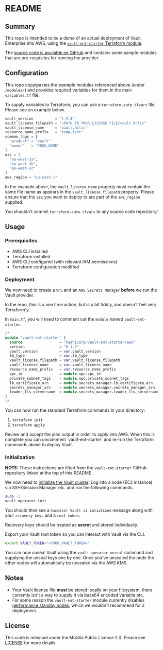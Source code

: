 # README

## Summary

This repo is intended to be a demo of an actual deployment of Vault Enterprise into AWS, using the [`vault-ent-starter` Terraform module](https://registry.terraform.io/modules/hashicorp/vault-ent-starter/aws/latest).

The [source code is available on GitHub](https://github.com/hashicorp/terraform-aws-vault-ent-starter) and contains some sample modules that are pre-requisites for running the provider.

## Configuration

This repo copy/pastes the example modules referenced above (under `/modules/`) and provides required variables for them in the main `variables.tf` file.

To supply variables to Terraform, you can use a `terraform.auto.tfvars` file. Please see an example below.

```terraform
vault_version          = "1.9.4"
vault_license_filepath = "/PATH_TO_YOUR_LICENSE_FILE/vault.hclic"
vault_license_name     = "vault.hclic"
resource_name_prefix   = "temp-test"
common_tags = {
  "product" = "vault"
  "owner"   = "YOUR_NAME"
}
azs = [
  "eu-west-1a",
  "eu-west-1b",
  "eu-west-1c"
]
aws_region = "eu-west-1"
```
In the example above, the `vault_license_name` property must contain the same file name as appears in the `vault_license_filepath` property. Please ensure that the `azs` you want to deploy to are part of the `aws_region` supplied.

You shouldn't commit `terraform.auto.tfvars` to any source code repository!

## Usage

### Prerequisites

* AWS CLI installed
* Terraform installed
* AWS CLI configured (with relevant IAM permissions)
* Terraform configuration modified

### Deployment

We now need to create a `VPC` and an `AWS Secrets Manager` __before__ we run the Vault provider.

In the repo, this is a one time action, but is a bit fiddly, and doesn't feel very Terraform'y.

In `main.tf`, you will need to comment out the `module` named `vault-ent-starter`.

```terraform
/*
module "vault-ent-starter" {
  source                 = "hashicorp/vault-ent-starter/aws"
  version                = "0.1.2"
  vault_version          = var.vault_version
  lb_type                = var.lb_type
  vault_license_filepath = var.vault_license_filepath
  vault_license_name     = var.vault_license_name
  resource_name_prefix   = var.resource_name_prefix
  vpc_id                 = module.vpc.vpc_id
  private_subnet_tags    = module.vpc.private_subnet_tags
  lb_certificate_arn     = module.secrets_manager.lb_certificate_arn
  secrets_manager_arn    = module.secrets_manager.secrets_manager_arn
  leader_tls_servername  = module.secrets_manager.leader_tls_servername
}
*/
```

You can now run the standard Terraform commands in your directory:

1. `terraform init`
2. `terraform apply`

Review and accept the plan output in order to apply into AWS. When this is complete you can uncomment `vault-ent-starter' and re-run the Terraform commands above to deploy Vault.

### Initialization

__NOTE:__ These instructions are lifted from the `vault-ent-starter` GitHub repository linked at the top of this README.

We now need to [initialize the Vault cluster](https://www.vaultproject.io/docs/commands/operator/init#operator-init). Log into a node (EC2 instance) via SSH/Session Manager etc. and run the following commands.

```bash
sudo -i
vault operator init
```
You should then see a `Success! Vault is intialized` message along with your `recovery keys` and a `root token`.

Recovery keys should be treated as __secret__ and stored individually.

Export your Vault root token so you can interact with Vault via the CLI.

```bash
export VAULT_TOKEN="<YOUR_VAULT_TOKEN>"
```

You can now unseal Vault using the `vault operator unseal` command and supplying the unseal keys one by one. Once you've unsealed the node the other nodes will automatically be unsealed via the AWS KMS.

## Notes

* Your Vault license file __must__ be stored locally on your filesystem, there currently isn't a way to supply it via base64 encoded variable etc.
* For some reason the `vault-ent-starter` module currently disables [performance standby nodes](https://www.vaultproject.io/docs/enterprise/performance-standby), which we wouldn't recommend for a deployment.

## License

This code is released under the Mozilla Public License 2.0. Please see
[LICENSE](https://github.com/hashicorp/terraform-aws-vault-ent-starter/blob/main/LICENSE)
for more details.